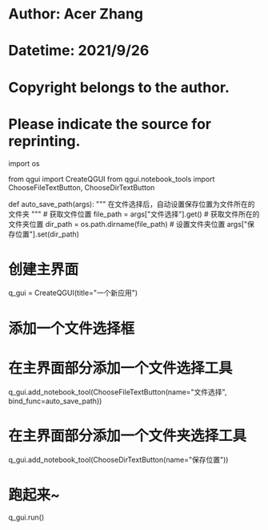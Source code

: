 # Author: Acer Zhang
# Datetime: 2021/9/26 
# Copyright belongs to the author.
# Please indicate the source for reprinting.
import os

from qgui import CreateQGUI
from qgui.notebook_tools import ChooseFileTextButton, ChooseDirTextButton


def auto_save_path(args):
    """
    在文件选择后，自动设置保存位置为文件所在的文件夹
    """
    # 获取文件位置
    file_path = args["文件选择"].get()
    # 获取文件所在的文件夹位置
    dir_path = os.path.dirname(file_path)
    # 设置文件夹位置
    args["保存位置"].set(dir_path)


# 创建主界面
q_gui = CreateQGUI(title="一个新应用")

# 添加一个文件选择框
# 在主界面部分添加一个文件选择工具
q_gui.add_notebook_tool(ChooseFileTextButton(name="文件选择", bind_func=auto_save_path))

# 在主界面部分添加一个文件夹选择工具
q_gui.add_notebook_tool(ChooseDirTextButton(name="保存位置"))

# 跑起来~
q_gui.run()
